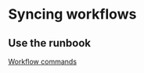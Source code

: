 # Syncing workflows

## Use the runbook

[Workflow commands](https://console.staging.transposit.com/mc/t/transposit-workflows/runbooks/workflow_slash_commands)